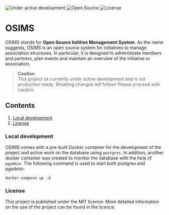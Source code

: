 ![Under active development](https://img.shields.io/badge/Under_active_development-red) ![Open Source](https://img.shields.io/badge/Open_Source-green) ![License](https://img.shields.io/badge/License-MIT-blue)

# OSIMS

OSIMS stands for **Open Source Inititive Management System**. As the name suggests, OSIMS is an open source system for initiatives to manage association structures. In particular, it is designed to administrate members and partners, plan events and maintain an overview of the initiative or association.


> **Caution** <br />
> This project ist currently under active development and is not production ready. Breaking changes will follow! Please proceed with caution.


## Contents

1. [Local development](#local-development)
2. [License](#license)

### Local development

OSIMS comes with a pre-built Docker container for the development of the project and active work on the database using `postgres`. In addition, another docker container was created to monitor the database with the help of `pgadmin`. The following command is used to start both postgres and pgadmin:

```shell
docker-compose up -d
```

### License
This project is published under the MIT licence. More detailed information on the use of the project can be found in the licence.